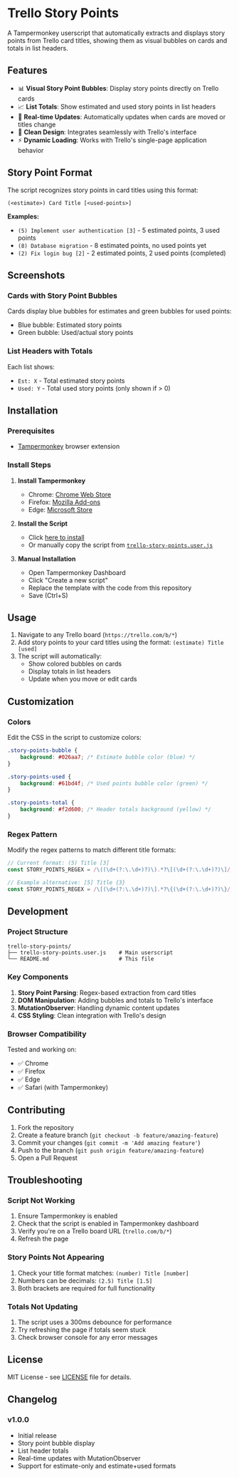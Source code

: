 # Trello Story Points

A Tampermonkey userscript that automatically extracts and displays story points from Trello card titles, showing them as visual bubbles on cards and totals in list headers.

## Features

- 📊 **Visual Story Point Bubbles**: Display story points directly on Trello cards
- 📈 **List Totals**: Show estimated and used story points in list headers
- 🔄 **Real-time Updates**: Automatically updates when cards are moved or titles change
- 🎨 **Clean Design**: Integrates seamlessly with Trello's interface
- ⚡ **Dynamic Loading**: Works with Trello's single-page application behavior

## Story Point Format

The script recognizes story points in card titles using this format:

```
(<estimate>) Card Title [<used-points>]
```

**Examples:**
- `(5) Implement user authentication [3]` - 5 estimated points, 3 used points
- `(8) Database migration` - 8 estimated points, no used points yet
- `(2) Fix login bug [2]` - 2 estimated points, 2 used points (completed)

## Screenshots

### Cards with Story Point Bubbles
Cards display blue bubbles for estimates and green bubbles for used points:
- Blue bubble: Estimated story points
- Green bubble: Used/actual story points

### List Headers with Totals
Each list shows:
- `Est: X` - Total estimated story points
- `Used: Y` - Total used story points (only shown if > 0)

## Installation

### Prerequisites
- [Tampermonkey](https://www.tampermonkey.net/) browser extension

### Install Steps

1. **Install Tampermonkey**
   - Chrome: [Chrome Web Store](https://chrome.google.com/webstore/detail/tampermonkey/dhdgffkkebhmkfjojejmpbldmpobfkfo)
   - Firefox: [Mozilla Add-ons](https://addons.mozilla.org/en-US/firefox/addon/tampermonkey/)
   - Edge: [Microsoft Store](https://microsoftedge.microsoft.com/addons/detail/tampermonkey/iikmkjmpaadaobahmlepeloendndfphd)

2. **Install the Script**
   - Click [here to install](https://raw.githubusercontent.com/wachterjohannes/tampermonkey-trello-story-points/main/trello-story-points.user.js)
   - Or manually copy the script from [`trello-story-points.user.js`](trello-story-points.user.js)

3. **Manual Installation**
   - Open Tampermonkey Dashboard
   - Click "Create a new script"
   - Replace the template with the code from this repository
   - Save (Ctrl+S)

## Usage

1. Navigate to any Trello board (`https://trello.com/b/*`)
2. Add story points to your card titles using the format: `(estimate) Title [used]`
3. The script will automatically:
   - Show colored bubbles on cards
   - Display totals in list headers
   - Update when you move or edit cards

## Customization

### Colors
Edit the CSS in the script to customize colors:

```css
.story-points-bubble {
    background: #026aa7; /* Estimate bubble color (blue) */
}

.story-points-used {
    background: #61bd4f; /* Used points bubble color (green) */
}

.story-points-total {
    background: #f2d600; /* Header totals background (yellow) */
}
```

### Regex Pattern
Modify the regex patterns to match different title formats:

```javascript
// Current format: (5) Title [3]
const STORY_POINTS_REGEX = /\((\d+(?:\.\d+)?)\).*?\[(\d+(?:\.\d+)?)\]/;

// Example alternative: [5] Title {3}
const STORY_POINTS_REGEX = /\[(\d+(?:\.\d+)?)\].*?\{(\d+(?:\.\d+)?)\}/;
```

## Development

### Project Structure
```
trello-story-points/
├── trello-story-points.user.js    # Main userscript
└── README.md                      # This file
```

### Key Components

1. **Story Point Parsing**: Regex-based extraction from card titles
2. **DOM Manipulation**: Adding bubbles and totals to Trello's interface
3. **MutationObserver**: Handling dynamic content updates
4. **CSS Styling**: Clean integration with Trello's design

### Browser Compatibility

Tested and working on:
- ✅ Chrome
- ✅ Firefox
- ✅ Edge
- ✅ Safari (with Tampermonkey)

## Contributing

1. Fork the repository
2. Create a feature branch (`git checkout -b feature/amazing-feature`)
3. Commit your changes (`git commit -m 'Add amazing feature'`)
4. Push to the branch (`git push origin feature/amazing-feature`)
5. Open a Pull Request

## Troubleshooting

### Script Not Working
1. Ensure Tampermonkey is enabled
2. Check that the script is enabled in Tampermonkey dashboard
3. Verify you're on a Trello board URL (`trello.com/b/*`)
4. Refresh the page

### Story Points Not Appearing
1. Check your title format matches: `(number) Title [number]`
2. Numbers can be decimals: `(2.5) Title [1.5]`
3. Both brackets are required for full functionality

### Totals Not Updating
1. The script uses a 300ms debounce for performance
2. Try refreshing the page if totals seem stuck
3. Check browser console for any error messages

## License

MIT License - see [LICENSE](LICENSE) file for details.

## Changelog

### v1.0.0
- Initial release
- Story point bubble display
- List header totals
- Real-time updates with MutationObserver
- Support for estimate-only and estimate+used formats